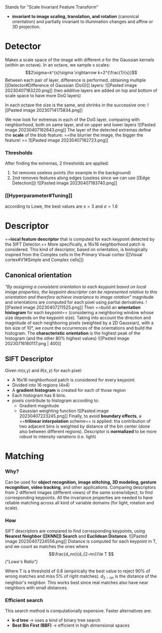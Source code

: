 Stands for "Scale Invariant Feature Transform"
- **invariant to image scaling, translation, and rotation** (canonical orientation) and partially invariant to illumination changes and affine or 3D projection.
# Detector
Makes a scale space of the image with different $\sigma$ for the Gaussian kernels (within an octave). In an octave, we sample $s$ scales: $$2\sigma=k^{s}\sigma \rightarrow k=2^{\frac{1}{s}}$$Between each pair of layer, difference is performed, obtaining multiple  [[Detector#Difference of Gaussian (DoG)]] layers:
![[Pasted image 20230407183220.png]]
(two additive layers are added on top and bottom of scale space to have more DoG layers)

In each octave the size is the same, and shrinks in the successive one:
![[Pasted image 20230714175834.png]]

We now look for extremas in each of the DoG layer, comparing with neighborhood, both on same layer, and on upper and lower layers
![[Pasted image 20230407182643.png]]
The layer of the detected extremas define the **scale** of the blob feature: ==the blurrier the image, the bigger the feature! ==
![[Pasted image 20230407182723.png]]
### Thresholds
After finding the extremas, 2 thresholds are applied:
1. 1st removes useless points (for example in the background)
2. 2nd removes features along edges (useless since we can use [[Edge Detection]])
![[Pasted image 20230407183740.png]]
### [[Hyperparameter#Tuning]] 
according to Lowe, the best values are $s=3$ and $\sigma=1.6$

# Descriptor
==**local feature descriptor** that is computed for each keypoint detected by the SIFT Detector.==
More specifically, a 16x16 neighborhood patch is considered.
This kind of descriptor, based on orientation, is biologically inspired from the Complex cells in the Primary Visual cortex ([[Visual cortex#V1#Simple and Complex cells]])

## Canonical orientation 
_"By assigning a consistent orientation to each keypoint based on local image properties, the keypoint descriptor can be represented relative to this orientation and therefore achieve invariance to image rotation"_
magnitude and orientations are computed for each pixel using partial derivatives.
![[Pasted image 20230407211525.png]]
Then ==build an **orientation histogram** for each keypoint== (considering a neighboring window whose size depends on the keypoint size). Taking into account the direction and magnitude of each neighboring pixels (weighted by a 2D Gaussian), with a bin size of 10°, we count the occurrences of the orientations and build the histogram.
The **characteristic orientation** is the highest peak of the histogram (and the other 80% highest values)
![[Pasted image 20230716160117.png | 400]]
## SIFT Descriptor
Given m(x,y) and $\theta(x,y)$ for each pixel: 
- A 16x16 neighborhood patch is considered for every keypoint. 
- Divided into 16 regions (4x4)
- A **gradient histogram** is created for each of those region
- Each histogram has 8 bins.
- pixels contribute to histogram according to:
	- Gradient magnitude
	- Gaussian weighting function
![[Pasted image 20230407223245.png]]
Finally, to avoid **boundary effects**, a ==**trilinear interpolation** scheme== is applied: tha contribution of two adjacent bins is weighted by distance of the bin center (done also between different regions).
Descriptor is **normalized** to be more robust to intensity variations (i.e. light)
# Matching
### Why?
Can be used for **object recognition, image stitching, 3D modeling, gesture recognition, video tracking**, and other applications.
Comparing descriptors from 2 different images (different views) of the same scene/object, to find corresponding keypoints.
All the invariance properties are needed to have reliable matching across all kind of variable domains (for light, rotation and scale).
### How
SIFT descriptors are compared to find corresponding keypoints, using **Nearest Neighbor ([[KNN]]) Search** and **Euclidean Distance**. 
![[Pasted image 20230407224556.png]]
Distance is computed for each keypoint in T, and we count as matches the ones where $$\frac{d_nn}{d_{2-nn}}\le T $$ 
_("Lowe's Ratio")_

Where T is a threshold of 0.8 (empirically the best value to reject 90% of wrong matches and miss 5% of right matches).
$d_{2-nn}$ is the distance of the neighbor's neighbor. This works best since real matches also have near neighbors with small distances.

### Efficient search
This search method is computationally expensive. Faster alternatives are:
- **k-d tree** -> uses a kind of binary tree search
- **Best Bin First (BBF)** -> efficient in high dimensional spaces